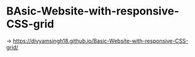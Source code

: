 # BAsic-Website-with-responsive-CSS-grid

   ->    https://divyamsingh18.github.io/Basic-Website-with-responsive-CSS-grid/
